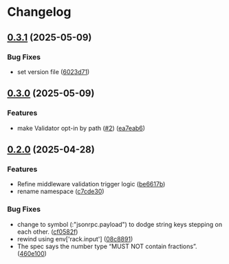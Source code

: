 # Changelog

## [0.3.1](https://github.com/seuros/jsonrpc-rails/compare/jsonrpc-rails/v0.3.0...jsonrpc-rails/v0.3.1) (2025-05-09)


### Bug Fixes

* set version file ([6023d71](https://github.com/seuros/jsonrpc-rails/commit/6023d71d93bd9b7e5f9ce6e947ce147a77f68418))

## [0.3.0](https://github.com/seuros/jsonrpc-rails/compare/jsonrpc-rails/v0.2.0...jsonrpc-rails/v0.3.0) (2025-05-09)


### Features

* make Validator opt-in by path ([#2](https://github.com/seuros/jsonrpc-rails/issues/2)) ([ea7eab6](https://github.com/seuros/jsonrpc-rails/commit/ea7eab69e6fe0be1d18fb574099fd461b41ac7cc))

## [0.2.0](https://github.com/seuros/jsonrpc-rails/compare/jsonrpc-rails-v0.1.1...jsonrpc-rails/v0.2.0) (2025-04-28)


### Features

* Refine middleware validation trigger logic ([be6617b](https://github.com/seuros/jsonrpc-rails/commit/be6617b0a2bb77c9ba9335ded31e5b2b58657d7e))
* rename namespace ([c7cde30](https://github.com/seuros/jsonrpc-rails/commit/c7cde30532ead66ea9c54496d6015732b3e1553d))


### Bug Fixes

* change to symbol (:"jsonrpc.payload") to dodge string keys stepping on each other. ([cf0582f](https://github.com/seuros/jsonrpc-rails/commit/cf0582f35b1779ea4f30d78aadd7a18522d730eb))
* rewind using env['rack.input'] ([08c8891](https://github.com/seuros/jsonrpc-rails/commit/08c8891e379f28e634a930c3b70e7a3aa204493f))
* The spec says the number type “MUST NOT contain fractions”. ([460e100](https://github.com/seuros/jsonrpc-rails/commit/460e100c54b5797c76eb666138bccbf66116d578))
